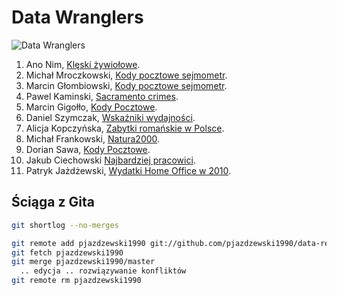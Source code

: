 ﻿# Data Wranglers

![Data Wranglers](https://raw.github.com/nosql/data-refine/master/images/data-wrangler.jpg)

1. Ano Nim, [Klęski żywiołowe](/anon.md).
1. Michał Mroczkowski, [Kody pocztowe sejmometr](https://github.com/misiom1/sejmometr/blob/master/kody-pocztowe-misiom1.md).
1. Marcin Głombiowski, [Kody pocztowe sejmometr](https://github.com/mglombiowski/no_sql/blob/master/README.md).
1. Pawel Kaminski, [Sacramento crimes](/pkamin.md).
1. Marcin Gigołło, [Kody Pocztowe](/6i6ant.md).
1. Daniel Szymczak, [Wskaźniki wydajności](/dszymczak.md).
1. Alicja Kopczyńska, [Zabytki romańskie w Polsce](/alka74a.md).
1. Michał Frankowski, [Natura2000](/mfrankowski.md).
1. Dorian Sawa, [Kody Pocztowe](/dsawa.md).
1. Jakub Ciechowski [Najbardziej pracowici](/jciechowski.md).
1. Patryk Jażdżewski, [Wydatki Home Office w 2010](/pjazdzewski.md).


## Ściąga z Gita

```sh
git shortlog --no-merges

git remote add pjazdzewski1990 git://github.com/pjazdzewski1990/data-refine.git
git fetch pjazdzewski1990
git merge pjazdzewski1990/master
  .. edycja .. rozwiązywanie konfliktów
git remote rm pjazdzewski1990
```
